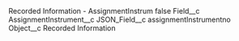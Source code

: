 <?xml version="1.0" encoding="UTF-8"?>
<CustomMetadata xmlns="http://soap.sforce.com/2006/04/metadata" xmlns:xsi="http://www.w3.org/2001/XMLSchema-instance" xmlns:xsd="http://www.w3.org/2001/XMLSchema">
    <label>Recorded Information - AssignmentInstrum</label>
    <protected>false</protected>
    <values>
        <field>Field__c</field>
        <value xsi:type="xsd:string">AssignmentInstrument__c</value>
    </values>
    <values>
        <field>JSON_Field__c</field>
        <value xsi:type="xsd:string">assignmentInstrumentno</value>
    </values>
    <values>
        <field>Object__c</field>
        <value xsi:type="xsd:string">Recorded Information</value>
    </values>
</CustomMetadata>
